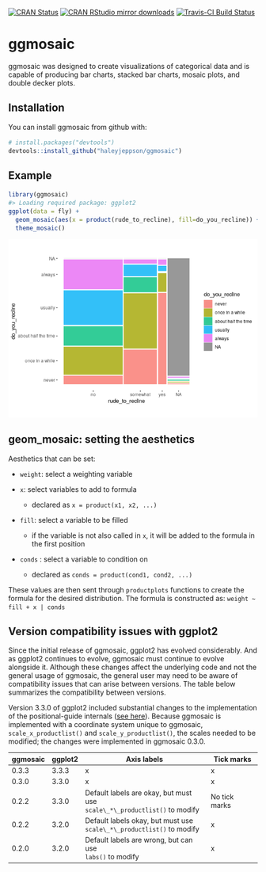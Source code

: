 
<!-- README.md is generated from README.Rmd. Please edit that file -->

[![CRAN
Status](http://www.r-pkg.org/badges/version/ggmosaic)](https://cran.r-project.org/package=ggmosaic)
[![CRAN RStudio mirror
downloads](http://cranlogs.r-pkg.org/badges/ggmosaic)](http://www.r-pkg.org/pkg/ggmosaic)
[![Travis-CI Build
Status](https://travis-ci.org/haleyjeppson/ggmosaic.svg?branch=master)](https://travis-ci.org/haleyjeppson/ggmosaic)

# ggmosaic

ggmosaic was designed to create visualizations of categorical data and
is capable of producing bar charts, stacked bar charts, mosaic plots,
and double decker plots.

## Installation

You can install ggmosaic from github with:

``` r
# install.packages("devtools")
devtools::install_github("haleyjeppson/ggmosaic")
```

## Example

``` r
library(ggmosaic)
#> Loading required package: ggplot2
ggplot(data = fly) +
  geom_mosaic(aes(x = product(rude_to_recline), fill=do_you_recline)) +
  theme_mosaic()
```

![](man/figures/README-example-1.png)<!-- -->

## geom\_mosaic: setting the aesthetics

Aesthetics that can be set:

  - `weight`: select a weighting variable

  - `x`: select variables to add to formula
    
      - declared as `x = product(x1, x2, ...)`

  - `fill`: select a variable to be filled
    
      - if the variable is not also called in `x`, it will be added to
        the formula in the first position

  - `conds` : select a variable to condition on
    
      - declared as `conds = product(cond1, cond2, ...)`

These values are then sent through `productplots` functions to create
the formula for the desired distribution. The formula is constructed as:
`weight ~ fill + x | conds`

## Version compatibility issues with ggplot2

Since the initial release of ggmosaic, ggplot2 has evolved considerably.
And as ggplot2 continues to evolve, ggmosaic must continue to evolve
alongside it. Although these changes affect the underlying code and not
the general usage of ggmosaic, the general user may need to be aware of
compatibility issues that can arise between versions. The table below
summarizes the compatibility between versions.

Version 3.3.0 of ggplot2 included substantial changes to the
implementation of the positional-guide internals ([see
here](https://www.tidyverse.org/blog/2020/03/ggplot2-3-3-0/)). Because
ggmosaic is implemented with a coordinate system unique to ggmosaic,
`scale_x_productlist()` and `scale_y_productlist()`, the scales needed
to be modified; the changes were implemented in ggmosaic
0.3.0.

| ggmosaic | ggplot2 | Axis labels                                                                   | Tick marks    |
| -------- | ------- | ----------------------------------------------------------------------------- | ------------- |
| 0.3.3    | 3.3.3   | x                                                                             | x             |
| 0.3.0    | 3.3.0   | x                                                                             | x             |
| 0.2.2    | 3.3.0   | Default labels are okay, but must use <br>`scale\_*\_productlist()` to modify | No tick marks |
| 0.2.2    | 3.2.0   | Default labels okay, but must use <br>`scale\_*\_productlist()` to modify     | x             |
| 0.2.0    | 3.2.0   | Default labels are wrong, but can use <br>`labs()` to modify                  | x             |
